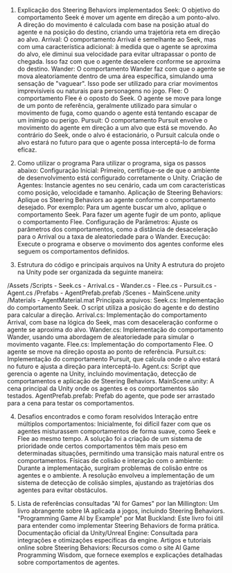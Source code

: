 1. Explicação dos Steering Behaviors implementados
Seek: O objetivo do comportamento Seek é mover um agente em direção a um ponto-alvo. A direção do movimento é calculada com base na posição atual do agente e na posição do destino, criando uma trajetória reta em direção ao alvo.
Arrival: O comportamento Arrival é semelhante ao Seek, mas com uma característica adicional: à medida que o agente se aproxima do alvo, ele diminui sua velocidade para evitar ultrapassar o ponto de chegada. Isso faz com que o agente desacelere conforme se aproxima do destino.
Wander: O comportamento Wander faz com que o agente se mova aleatoriamente dentro de uma área específica, simulando uma sensação de "vaguear". Isso pode ser utilizado para criar movimentos imprevisíveis ou naturais para personagens no jogo.
Flee: O comportamento Flee é o oposto do Seek. O agente se move para longe de um ponto de referência, geralmente utilizado para simular o movimento de fuga, como quando o agente está tentando escapar de um inimigo ou perigo.
Pursuit: O comportamento Pursuit envolve o movimento do agente em direção a um alvo que está se movendo. Ao contrário do Seek, onde o alvo é estacionário, o Pursuit calcula onde o alvo estará no futuro para que o agente possa interceptá-lo de forma eficaz.

2. Como utilizar o programa
Para utilizar o programa, siga os passos abaixo:
Configuração Inicial: Primeiro, certifique-se de que o ambiente de desenvolvimento está configurado corretamente o Unity.
Criação de Agentes: Instancie agentes no seu cenário, cada um com características como posição, velocidade e tamanho.
Aplicação de Steering Behaviors: Aplique os Steering Behaviors ao agente conforme o comportamento desejado. Por exemplo:
Para um agente buscar um alvo, aplique o comportamento Seek.
Para fazer um agente fugir de um ponto, aplique o comportamento Flee.
Configuração de Parâmetros: Ajuste os parâmetros dos comportamentos, como a distância de desaceleração para o Arrival ou a taxa de aleatoriedade para o Wander.
Execução: Execute o programa e observe o movimento dos agentes conforme eles seguem os comportamentos definidos.

3. Estrutura do código e principais arquivos na Unity
A estrutura do projeto na Unity pode ser organizada da seguinte maneira:

/Assets
    /Scripts
        - Seek.cs
        - Arrival.cs
        - Wander.cs
        - Flee.cs
        - Pursuit.cs
        - Agent.cs
    /Prefabs
        - AgentPrefab.prefab
    /Scenes
        - MainScene.unity
    /Materials
        - AgentMaterial.mat
Principais arquivos:
Seek.cs: Implementação do comportamento Seek. O script utiliza a posição do agente e do destino para calcular a direção.
Arrival.cs: Implementação do comportamento Arrival, com base na lógica do Seek, mas com desaceleração conforme o agente se aproxima do alvo.
Wander.cs: Implementação do comportamento Wander, usando uma abordagem de aleatoriedade para simular o movimento vagante.
Flee.cs: Implementação do comportamento Flee. O agente se move na direção oposta ao ponto de referência.
Pursuit.cs: Implementação do comportamento Pursuit, que calcula onde o alvo estará no futuro e ajusta a direção para interceptá-lo.
Agent.cs: Script que gerencia o agente na Unity, incluindo movimentação, detecção de comportamentos e aplicação de Steering Behaviors.
MainScene.unity: A cena principal da Unity onde os agentes e os comportamentos são testados.
AgentPrefab.prefab: Prefab do agente, que pode ser arrastado para a cena para testar os comportamentos.

4. Desafios encontrados e como foram resolvidos
Interação entre múltiplos comportamentos: Inicialmente, foi difícil fazer com que os agentes misturassem comportamentos de forma suave, como Seek e Flee ao mesmo tempo. A solução foi a criação de um sistema de prioridade onde certos comportamentos têm mais peso em determinadas situações, permitindo uma transição mais natural entre os comportamentos.
Físicas de colisão e interação com o ambiente: Durante a implementação, surgiram problemas de colisão entre os agentes e o ambiente. A resolução envolveu a implementação de um sistema de detecção de colisão simples, ajustando as trajetórias dos agentes para evitar obstáculos.

5. Lista de referências consultadas
"AI for Games" por Ian Millington: Um livro abrangente sobre IA aplicada a jogos, incluindo Steering Behaviors.
"Programming Game AI by Example" por Mat Buckland: Este livro foi útil para entender como implementar Steering Behaviors de forma prática.
Documentação oficial da Unity/Unreal Engine: Consultada para integrações e otimizações específicas da engine.
Artigos e tutoriais online sobre Steering Behaviors: Recursos como o site AI Game Programming Wisdom, que fornece exemplos e explicações detalhadas sobre comportamentos de agentes.
